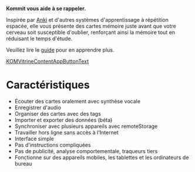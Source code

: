 **Kommit vous aide à se rappeler.**

Inspirée par [Anki](KOM_VITRINE_ANKI_URL) et d'autres systèmes d'apprentissage à répétition espacée, elle vous présente des cartes mémoire juste avant que votre cerveau soit susceptible d'oublier, renforçant ainsi la mémoire tout en réduisant le temps d'étude.

Veuillez lire le [guide](KOMVitrineTokenGuideURL) pour en apprendre plus.

<a class="KOMVitrineContentAppButton OLSKCommonButton OLSKCommonButtonPrimary" href="KOMVitrineTokenReviewURL">KOMVitrineContentAppButtonText</a>

# Caractéristiques
- Écouter des cartes oralement avec synthèse vocale
- Enregistrer d'audio
- Organiser des cartes avec des tags
- Importer et exporter des données (béta)
- Synchroniser avec plusieurs appareils avec remoteStorage
- Travailler hors ligne sans accès à l'Internet
- Interface simple
- Pas d'instructions compliquées
- Pas de publicité, analyse comportementale, traqueurs tiers
- Fonctionne sur des appareils mobiles, les tablettes et les ordinateurs de bureau

